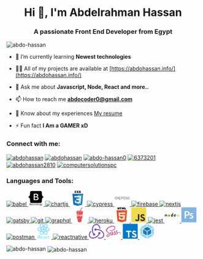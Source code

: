 <h1 align="center">Hi 👋, I'm Abdelrahman Hassan</h1>
<h3 align="center">A passionate Front End Developer from Egypt</h3>

<p align="left"> <img src="https://komarev.com/ghpvc/?username=abdo-hassan&label=Profile%20views&color=0e75b6&style=flat" alt="abdo-hassan" /> </p>

- 🌱 I’m currently learning **Newest technologies**

- 👨‍💻 All of my projects are available at [https://abdohassan.info/](https://abdohassan.info/)

- 💬 Ask me about **Javascript, Node, React and more..**

- 📫 How to reach me **abdocoder0@gmail.com**

- 📄 Know about my experiences [My resume](https://abdohassan.info/Abdelrahman_Hassan_resume.pdf)

- ⚡ Fun fact **I Am a GAMER xD**

<h3 align="left">Connect with me:</h3>
<p align="left">
<a href="https://codepen.io/abdohassan" target="blank"><img align="center" src="https://cdn.jsdelivr.net/npm/simple-icons@3.0.1/icons/codepen.svg" alt="abdohassan" height="30" width="40" /></a>
<a href="https://dev.to/abdohassan" target="blank"><img align="center" src="https://cdn.jsdelivr.net/npm/simple-icons@3.0.1/icons/dev-dot-to.svg" alt="abdohassan" height="30" width="40" /></a>
<a href="https://linkedin.com/in/abdo-hassan0" target="blank"><img align="center" src="https://cdn.jsdelivr.net/npm/simple-icons@3.0.1/icons/linkedin.svg" alt="abdo-hassan0" height="30" width="40" /></a>
<a href="https://stackoverflow.com/users/6373201" target="blank"><img align="center" src="https://cdn.jsdelivr.net/npm/simple-icons@3.0.1/icons/stackoverflow.svg" alt="6373201" height="30" width="40" /></a>
<a href="https://fb.com/abdohassan2810" target="blank"><img align="center" src="https://cdn.jsdelivr.net/npm/simple-icons@3.0.1/icons/facebook.svg" alt="abdohassan2810" height="30" width="40" /></a>
<a href="https://www.youtube.com/c/AbdoTech0" target="blank"><img align="center" src="https://cdn.jsdelivr.net/npm/simple-icons@3.0.1/icons/youtube.svg" alt="computersolutionspc" height="30" width="40" /></a>
</p>

<h3 align="left">Languages and Tools:</h3>
<p align="left"> <a href="https://babeljs.io/" target="_blank"> <img src="https://www.vectorlogo.zone/logos/babeljs/babeljs-icon.svg" alt="babel" width="40" height="40"/> </a> <a href="https://getbootstrap.com" target="_blank"> <img src="https://raw.githubusercontent.com/devicons/devicon/master/icons/bootstrap/bootstrap-plain-wordmark.svg" alt="bootstrap" width="40" height="40"/> </a> <a href="https://www.chartjs.org" target="_blank"> <img src="https://www.chartjs.org/media/logo-title.svg" alt="chartjs" width="40" height="40"/> </a> <a href="https://www.w3schools.com/css/" target="_blank"> <img src="https://raw.githubusercontent.com/devicons/devicon/master/icons/css3/css3-original-wordmark.svg" alt="css3" width="40" height="40"/> </a> <a href="https://www.cypress.io" target="_blank"> <img src="https://raw.githubusercontent.com/simple-icons/simple-icons/6e46ec1fc23b60c8fd0d2f2ff46db82e16dbd75f/icons/cypress.svg" alt="cypress" width="40" height="40"/> </a> <a href="https://expressjs.com" target="_blank"> <img src="https://raw.githubusercontent.com/devicons/devicon/master/icons/express/express-original-wordmark.svg" alt="express" width="40" height="40"/> </a> <a href="https://firebase.google.com/" target="_blank"> <img src="https://www.vectorlogo.zone/logos/firebase/firebase-icon.svg" alt="firebase" width="40" height="40"/> </a> <a href="https://nextjs.org/" target="_blank"> <img src="[https://cdn.worldvectorlogo.com/logos/nextjs-2.svg](https://abdohassan.info/next.svg)" alt="nextjs" width="40" height="40"/> </a>  <a href="https://www.gatsbyjs.com/" target="_blank"> <img src="https://www.vectorlogo.zone/logos/gatsbyjs/gatsbyjs-icon.svg" alt="gatsby" width="40" height="40"/> </a> <a href="https://git-scm.com/" target="_blank"> <img src="https://www.vectorlogo.zone/logos/git-scm/git-scm-icon.svg" alt="git" width="40" height="40"/> </a> <a href="https://graphql.org" target="_blank"> <img src="https://www.vectorlogo.zone/logos/graphql/graphql-icon.svg" alt="graphql" width="40" height="40"/> </a> <a href="https://gulpjs.com" target="_blank"> <img src="https://raw.githubusercontent.com/devicons/devicon/master/icons/gulp/gulp-plain.svg" alt="gulp" width="40" height="40"/> </a> <a href="https://heroku.com" target="_blank"> <img src="https://www.vectorlogo.zone/logos/heroku/heroku-icon.svg" alt="heroku" width="40" height="40"/> </a> <a href="https://www.w3.org/html/" target="_blank"> <img src="https://raw.githubusercontent.com/devicons/devicon/master/icons/html5/html5-original-wordmark.svg" alt="html5" width="40" height="40"/> </a> <a href="https://developer.mozilla.org/en-US/docs/Web/JavaScript" target="_blank"> <img src="https://raw.githubusercontent.com/devicons/devicon/master/icons/javascript/javascript-original.svg" alt="javascript" width="40" height="40"/> </a> <a href="https://jestjs.io" target="_blank"> <img src="https://www.vectorlogo.zone/logos/jestjsio/jestjsio-icon.svg" alt="jest" width="40" height="40"/> </a> <a href="https://nodejs.org" target="_blank"> <img src="https://raw.githubusercontent.com/devicons/devicon/master/icons/nodejs/nodejs-original-wordmark.svg" alt="nodejs" width="40" height="40"/> </a> <a href="https://www.photoshop.com/en" target="_blank"> <img src="https://raw.githubusercontent.com/devicons/devicon/master/icons/photoshop/photoshop-plain.svg" alt="photoshop" width="40" height="40"/> </a> <a href="https://postman.com" target="_blank"> <img src="https://www.vectorlogo.zone/logos/getpostman/getpostman-icon.svg" alt="postman" width="40" height="40"/> </a> <a href="https://reactjs.org/" target="_blank"> <img src="https://raw.githubusercontent.com/devicons/devicon/master/icons/react/react-original-wordmark.svg" alt="react" width="40" height="40"/> </a> <a href="https://reactnative.dev/" target="_blank"> <img src="https://reactnative.dev/img/header_logo.svg" alt="reactnative" width="40" height="40"/> </a> <a href="https://redux.js.org" target="_blank"> <img src="https://raw.githubusercontent.com/devicons/devicon/master/icons/redux/redux-original.svg" alt="redux" width="40" height="40"/> </a> <a href="https://sass-lang.com" target="_blank"> <img src="https://raw.githubusercontent.com/devicons/devicon/master/icons/sass/sass-original.svg" alt="sass" width="40" height="40"/> </a> <a href="https://www.typescriptlang.org/" target="_blank"> <img src="https://raw.githubusercontent.com/devicons/devicon/master/icons/typescript/typescript-original.svg" alt="typescript" width="40" height="40"/> </a> <a href="https://webpack.js.org" target="_blank"> <img src="https://raw.githubusercontent.com/devicons/devicon/master/icons/webpack/webpack-original.svg" alt="webpack" width="40" height="40"/> </a> </p>

<p><img align="left" src="https://github-readme-stats.vercel.app/api/top-langs?username=abdo-hassan&show_icons=true&locale=en&layout=compact" alt="abdo-hassan" /></p>

<p>&nbsp;<img align="center" src="https://github-readme-stats.vercel.app/api?username=abdo-hassan&show_icons=true&locale=en" alt="abdo-hassan" /></p>
